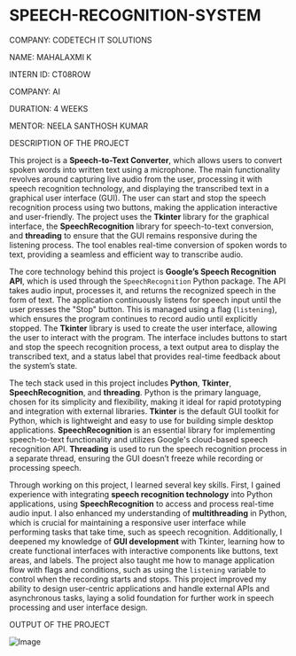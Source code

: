 # SPEECH-RECOGNITION-SYSTEM
COMPANY: CODETECH IT SOLUTIONS

NAME: MAHALAXMI K

INTERN ID: CT08ROW

COMPANY: AI

DURATION: 4 WEEKS

MENTOR: NEELA SANTHOSH KUMAR

DESCRIPTION OF THE PROJECT

This project is a **Speech-to-Text Converter**, which allows users to convert spoken words into written text using a microphone. The main functionality revolves around capturing live audio from the user, processing it with speech recognition technology, and displaying the transcribed text in a graphical user interface (GUI). The user can start and stop the speech recognition process using two buttons, making the application interactive and user-friendly. The project uses the **Tkinter** library for the graphical interface, the **SpeechRecognition** library for speech-to-text conversion, and **threading** to ensure that the GUI remains responsive during the listening process. The tool enables real-time conversion of spoken words to text, providing a seamless and efficient way to transcribe audio.

The core technology behind this project is **Google’s Speech Recognition API**, which is used through the `SpeechRecognition` Python package. The API takes audio input, processes it, and returns the recognized speech in the form of text. The application continuously listens for speech input until the user presses the "Stop" button. This is managed using a flag (`listening`), which ensures the program continues to record audio until explicitly stopped. The **Tkinter** library is used to create the user interface, allowing the user to interact with the program. The interface includes buttons to start and stop the speech recognition process, a text output area to display the transcribed text, and a status label that provides real-time feedback about the system’s state.

The tech stack used in this project includes **Python**, **Tkinter**, **SpeechRecognition**, and **threading**. Python is the primary language, chosen for its simplicity and flexibility, making it ideal for rapid prototyping and integration with external libraries. **Tkinter** is the default GUI toolkit for Python, which is lightweight and easy to use for building simple desktop applications. **SpeechRecognition** is an essential library for implementing speech-to-text functionality and utilizes Google's cloud-based speech recognition API. **Threading** is used to run the speech recognition process in a separate thread, ensuring the GUI doesn’t freeze while recording or processing speech.

Through working on this project, I learned several key skills. First, I gained experience with integrating **speech recognition technology** into Python applications, using **SpeechRecognition** to access and process real-time audio input. I also enhanced my understanding of **multithreading** in Python, which is crucial for maintaining a responsive user interface while performing tasks that take time, such as speech recognition. Additionally, I deepened my knowledge of **GUI development** with Tkinter, learning how to create functional interfaces with interactive components like buttons, text areas, and labels. The project also taught me how to manage application flow with flags and conditions, such as using the `listening` variable to control when the recording starts and stops. This project improved my ability to design user-centric applications and handle external APIs and asynchronous tasks, laying a solid foundation for further work in speech processing and user interface design.

OUTPUT OF THE PROJECT

![Image](https://github.com/user-attachments/assets/2d7c46ae-20fe-43b6-a8bd-648e5e945862)
